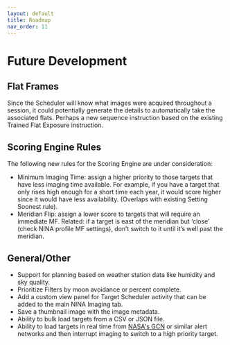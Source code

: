 ```yaml
---
layout: default
title: Roadmap
nav_order: 11
---
```


# Future Development

## Flat Frames

Since the Scheduler will know what images were acquired throughout a session, it could potentially generate the details to automatically take the associated flats.  Perhaps a new sequence instruction based on the existing Trained Flat Exposure instruction.

## Scoring Engine Rules
The following new rules for the Scoring Engine are under consideration:
* Minimum Imaging Time: assign a higher priority to those targets that have less imaging time available.  For example, if you have a target that only rises high enough for a short time each year, it would score higher since it would have less availability.  (Overlaps with existing Setting Soonest rule).
* Meridian Flip: assign a lower score to targets that will require an immediate MF. Related: if a target is east of the meridian but ‘close’ (check NINA profile MF settings), don’t switch to it until it’s well past the meridian.

## General/Other
* Support for planning based on weather station data like humidity and sky quality.
* Prioritize Filters by moon avoidance or percent complete.
* Add a custom view panel for Target Scheduler activity that can be added to the main NINA Imaging tab.
* Save a thumbnail image with the image metadata.
* Ability to bulk load targets from a CSV or JSON file.
* Ability to load targets in real time from [NASA's GCN](https://gcn.nasa.gov/) or similar alert networks and then interrupt imaging to switch to a high priority target.
